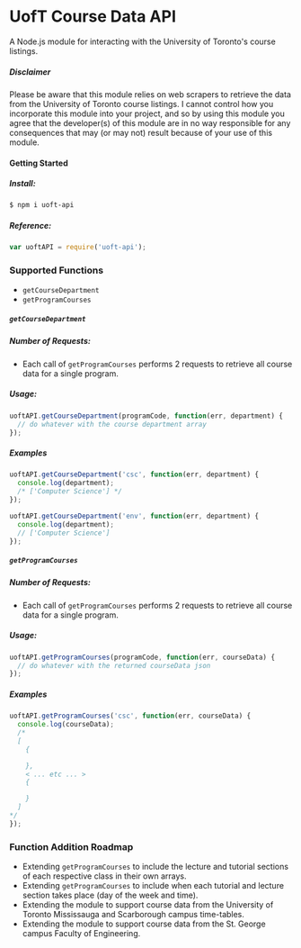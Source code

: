 # UofT Course Data API
A Node.js module for interacting with the University of Toronto's course listings.

##### Disclaimer
Please be aware that this module relies on web scrapers to retrieve the data from the University of Toronto course listings. I cannot control how you incorporate this module into your project, and so by using this module you agree that the developer(s) of this module are in no way responsible for any consequences that may (or may not) result because of your use of this module.

#### Getting Started
##### Install:
```sh
$ npm i uoft-api
```
##### Reference:
```js
var uoftAPI = require('uoft-api');
```

### Supported Functions
- `getCourseDepartment`
- `getProgramCourses`

##### `getCourseDepartment`
##### Number of Requests:
- Each call of `getProgramCourses` performs 2 requests to retrieve all course data for a single program.

##### Usage:
```js
uoftAPI.getCourseDepartment(programCode, function(err, department) {
  // do whatever with the course department array
});
```
##### Examples
```js
uoftAPI.getCourseDepartment('csc', function(err, department) {
  console.log(department);
  /* ['Computer Science'] */
});
```
```js
uoftAPI.getCourseDepartment('env', function(err, department) {
  console.log(department);
  // ['Computer Science']
});
```

##### `getProgramCourses`
##### Number of Requests:
- Each call of `getProgramCourses` performs 2 requests to retrieve all course data for a single program.

##### Usage:
```js
uoftAPI.getProgramCourses(programCode, function(err, courseData) {
  // do whatever with the returned courseData json
});
```
##### Examples
```js
uoftAPI.getProgramCourses('csc', function(err, courseData) {
  console.log(courseData);
  /*
  [
    {

    },
    < ... etc ... >
    {

    }
  ]
*/
});
```

### Function Addition Roadmap
- Extending `getProgramCourses` to include the lecture and tutorial sections of each respective class in their own arrays.
- Extending `getProgramCourses` to include when each tutorial and lecture section takes place (day of the week and time).
- Extending the module to support course data from the University of Toronto Mississauga and Scarborough campus time-tables.
- Extending the module to support course data from the St. George campus Faculty of Engineering.
